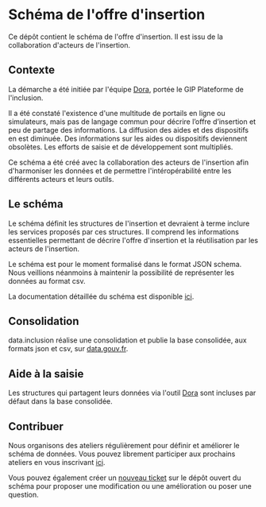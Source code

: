 # Schéma de l'offre d'insertion

Ce dépôt contient le schéma de l'offre d'insertion. Il est issu de la collaboration d'acteurs de l'insertion.

## Contexte

La démarche a été initiée par l'équipe [Dora](https://beta.gouv.fr/startups/dora.html), portée le GIP Plateforme de l'inclusion.

Il a été constaté l'existence d'une multitude de portails en ligne ou simulateurs, mais pas de langage commun pour décrire l’offre d’insertion et peu de partage des informations. La diffusion des aides et des dispositifs en est diminuée. Des informations sur les aides ou dispositifs deviennent obsolètes. Les efforts de saisie et de développement sont multipliés.

Ce schéma a été créé avec la collaboration des acteurs de l'insertion afin d'harmoniser les données et de permettre l'intéropérabilité entre les différents acteurs et leurs outils.

## Le schéma

Le schéma définit les structures de l'insertion et devraient à terme inclure les services proposés par ces structures. Il comprend les informations essentielles permettant  de décrire l'offre d'insertion et la réutilisation par les acteurs de l'insertion.

Le schéma est pour le moment formalisé dans le format JSON schema. Nous veillions néanmoins à maintenir la possibilité de représenter les données au format csv.

La documentation détaillée du schéma est disponible [ici](https://www.data.inclusion.beta.gouv.fr/schemas-de-donnees-de-loffre/schema-des-structures-dinsertion).

## Consolidation

data.inclusion réalise une consolidation et publie la base consolidée, aux formats json et csv, sur [data.gouv.fr](https://www.data.gouv.fr/en/datasets/referentiel-de-loffre-dinsertion-liste-des-structures-et-services-dinsertion/).

## Aide à la saisie

Les structures qui partagent leurs données via l'outil [Dora](https://dora.fabrique.social.gouv.fr/) sont incluses par défaut dans la base consolidée.

## Contribuer

Nous organisons des ateliers régulièrement pour définir et améliorer le schéma de données. Vous pouvez librement participer aux prochains ateliers en vous inscrivant [ici](https://www.data.inclusion.beta.gouv.fr/schemas-de-donnees-de-loffre/les-ateliers-collaboratifs).

Vous pouvez également créer un [nouveau ticket](https://github.com/betagouv/data-inclusion-schema/issues/new) sur le dépôt ouvert du schéma pour proposer une modification ou une amélioration ou poser une question.

